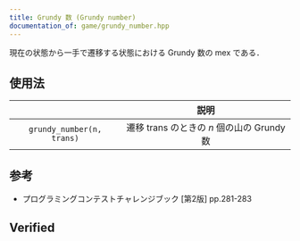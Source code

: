 ```yaml
---
title: Grundy 数 (Grundy number)
documentation_of: game/grundy_number.hpp
---
```


現在の状態から一手で遷移する状態における Grundy 数の mex である．


## 使用法

||説明|
|:--:|:--:|
|`grundy_number(n, trans)`|遷移 $\mathrm{trans}$ のときの $n$ 個の山の Grundy 数|


## 参考

- プログラミングコンテストチャレンジブック \[第2版\] pp.281-283


## Verified
